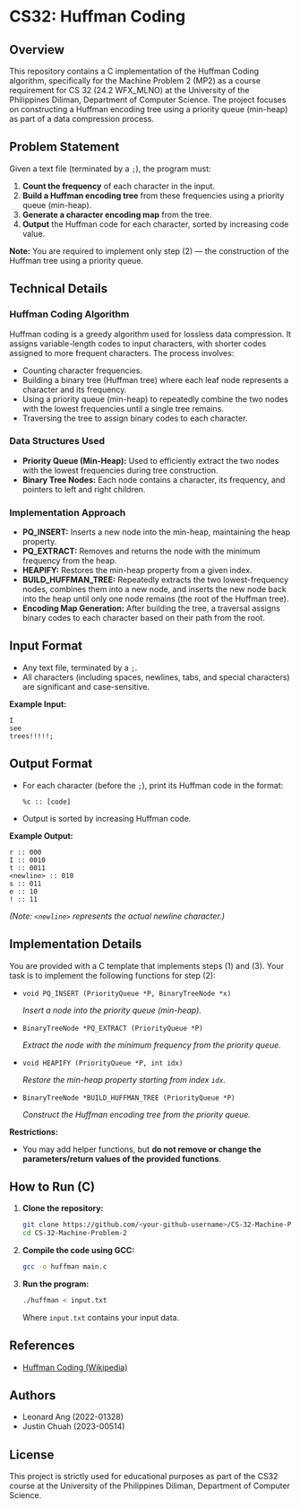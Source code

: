 # CS32: Huffman Coding

## Overview

This repository contains a C implementation of the Huffman Coding algorithm, specifically for the Machine Problem 2 (MP2) as a course requirement for CS 32 (24.2 WFX_MLNO) at the University of the Philippines Diliman, Department of Computer Science. The project focuses on constructing a Huffman encoding tree using a priority queue (min-heap) as part of a data compression process.

## Problem Statement

Given a text file (terminated by a `;`), the program must:

1. **Count the frequency** of each character in the input.
2. **Build a Huffman encoding tree** from these frequencies using a priority queue (min-heap).
3. **Generate a character encoding map** from the tree.
4. **Output** the Huffman code for each character, sorted by increasing code value.

**Note:** You are required to implement only step (2) — the construction of the Huffman tree using a priority queue.

## Technical Details

### Huffman Coding Algorithm

Huffman coding is a greedy algorithm used for lossless data compression. It assigns variable-length codes to input characters, with shorter codes assigned to more frequent characters. The process involves:

- Counting character frequencies.
- Building a binary tree (Huffman tree) where each leaf node represents a character and its frequency.
- Using a priority queue (min-heap) to repeatedly combine the two nodes with the lowest frequencies until a single tree remains.
- Traversing the tree to assign binary codes to each character.

### Data Structures Used

- **Priority Queue (Min-Heap):** Used to efficiently extract the two nodes with the lowest frequencies during tree construction.
- **Binary Tree Nodes:** Each node contains a character, its frequency, and pointers to left and right children.

### Implementation Approach

- **PQ_INSERT:** Inserts a new node into the min-heap, maintaining the heap property.
- **PQ_EXTRACT:** Removes and returns the node with the minimum frequency from the heap.
- **HEAPIFY:** Restores the min-heap property from a given index.
- **BUILD_HUFFMAN_TREE:** Repeatedly extracts the two lowest-frequency nodes, combines them into a new node, and inserts the new node back into the heap until only one node remains (the root of the Huffman tree).
- **Encoding Map Generation:** After building the tree, a traversal assigns binary codes to each character based on their path from the root.

## Input Format

- Any text file, terminated by a `;`.
- All characters (including spaces, newlines, tabs, and special characters) are significant and case-sensitive.

**Example Input:**

```
I
see
trees!!!!!;
```

## Output Format

- For each character (before the `;`), print its Huffman code in the format:

  ```
  %c :: [code]
  ```
- Output is sorted by increasing Huffman code.

**Example Output:**

```
r :: 000
I :: 0010
t :: 0011
<newline> :: 010
s :: 011
e :: 10
! :: 11
```

*(Note: `<newline>` represents the actual newline character.)*

## Implementation Details

You are provided with a C template that implements steps (1) and (3). Your task is to implement the following functions for step (2):

- `void PQ_INSERT (PriorityQueue *P, BinaryTreeNode *x)`  

  *Insert a node into the priority queue (min-heap).*
- `BinaryTreeNode *PQ_EXTRACT (PriorityQueue *P)`  

  *Extract the node with the minimum frequency from the priority queue.*
- `void HEAPIFY (PriorityQueue *P, int idx)`  

  *Restore the min-heap property starting from index `idx`.*
- `BinaryTreeNode *BUILD_HUFFMAN_TREE (PriorityQueue *P)`  

  *Construct the Huffman encoding tree from the priority queue.*

**Restrictions:**  

- You may add helper functions, but **do not remove or change the parameters/return values of the provided functions**.

## How to Run (C)

1. **Clone the repository:**

   ```sh
   git clone https://github.com/<your-github-username>/CS-32-Machine-Problem-2.git
   cd CS-32-Machine-Problem-2
   ```
1. **Compile the code using GCC:**

   ```sh
   gcc -o huffman main.c
   ```
1. **Run the program:**

   ```sh
   ./huffman < input.txt
   ```

   Where `input.txt` contains your input data.

## References

- [Huffman Coding (Wikipedia)](https://en.wikipedia.org/wiki/Huffman_coding)

## Authors

- Leonard Ang (2022-01328)
- Justin Chuah (2023-00514)

## License

This project is strictly used for educational purposes as part of the CS32 course at the University of the Philippines Diliman, Department of Computer Science.